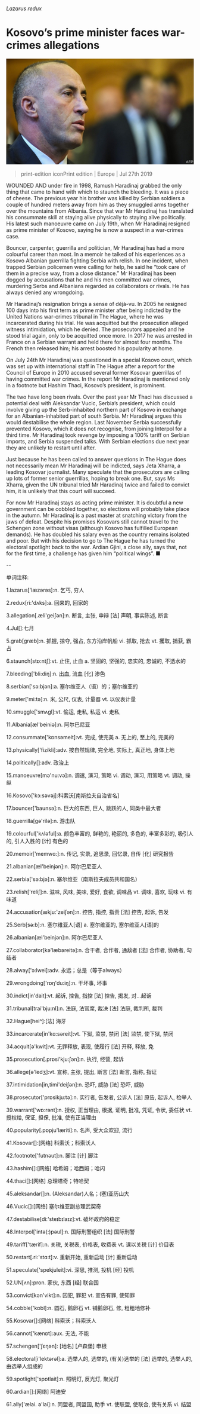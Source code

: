 ###### Lazarus redux

# Kosovo’s prime minister faces war-crimes allegations 

![image](images/20190727_EUP502.jpg) 

> print-edition iconPrint edition | Europe | Jul 27th 2019 

WOUNDED AND under fire in 1998, Ramush Haradinaj grabbed the only thing that came to hand with which to staunch the bleeding. It was a piece of cheese. The previous year his brother was killed by Serbian soldiers a couple of hundred meters away from him as they smuggled arms together over the mountains from Albania. Since that war Mr Haradinaj has translated his consummate skill at staying alive physically to staying alive politically. His latest such manoeuvre came on July 19th, when Mr Haradinaj resigned as prime minister of Kosovo, saying he is now a suspect in a war-crimes case. 

Bouncer, carpenter, guerrilla and politician, Mr Haradinaj has had a more colourful career than most. In a memoir he talked of his experiences as a Kosovo Albanian guerrilla fighting Serbia with relish. In one incident, when trapped Serbian policemen were calling for help, he said he “took care of them in a precise way, from a close distance.” Mr Haradinaj has been dogged by accusations that he and his men committed war crimes, murdering Serbs and Albanians regarded as collaborators or rivals. He has always denied any wrongdoing. 

Mr Haradinaj’s resignation brings a sense of déjà-vu. In 2005 he resigned 100 days into his first term as prime minister after being indicted by the United Nations war-crimes tribunal in The Hague, where he was incarcerated during his trial. He was acquitted but the prosecution alleged witness intimidation, which he denied. The prosecutors appealed and he stood trial again, only to be acquitted once more. In 2017 he was arrested in France on a Serbian warrant and held there for almost four months. The French then released him; his arrest boosted his popularity at home. 

On July 24th Mr Haradinaj was questioned in a special Kosovo court, which was set up with international staff in The Hague after a report for the Council of Europe in 2010 accused several former Kosovar guerrillas of having committed war crimes. In the report Mr Haradinaj is mentioned only in a footnote but Hashim Thaci, Kosovo’s president, is prominent. 

The two have long been rivals. Over the past year Mr Thaci has discussed a potential deal with Aleksandar Vucic, Serbia’s president, which could involve giving up the Serb-inhabited northern part of Kosovo in exchange for an Albanian-inhabited part of south Serbia. Mr Haradinaj argues this would destabilise the whole region. Last November Serbia successfully prevented Kosovo, which it does not recognise, from joining Interpol for a third time. Mr Haradinaj took revenge by imposing a 100% tariff on Serbian imports, and Serbia suspended talks. With Serbian elections due next year they are unlikely to restart until after. 

Just because he has been called to answer questions in The Hague does not necessarily mean Mr Haradinaj will be indicted, says Jeta Xharra, a leading Kosovar journalist. Many speculate that the prosecutors are calling up lots of former senior guerrillas, hoping to break one. But, says Ms Xharra, given the UN tribunal tried Mr Haradinaj twice and failed to convict him, it is unlikely that this court will succeed. 

For now Mr Haradinaj stays as acting prime minister. It is doubtful a new government can be cobbled together, so elections will probably take place in the autumn. Mr Haradinaj is a past master at snatching victory from the jaws of defeat. Despite his promises Kosovars still cannot travel to the Schengen zone without visas (although Kosovo has fulfilled European demands). He has doubled his salary even as the country remains isolated and poor. But with his decision to go to The Hague he has turned the electoral spotlight back to the war. Ardian Gjini, a close ally, says that, not for the first time, a challenge has given him “political wings”. ■ 

-- 

 单词注释:

1.lazarus['læzәrәs]:n. 乞丐, 穷人 

2.redux[ri:'dʌks]:a. 回来的, 回家的 

3.allegation[.æli'geiʃәn]:n. 断言, 主张, 申辩 [法] 声明, 事实陈述, 断言 

4.Jul[]:七月 

5.grab[græb]:n. 抓握, 掠夺, 强占, 东方沿岸帆船 vi. 抓取, 抢去 vt. 攫取, 捕获, 霸占 

6.staunch[stɒ:ntʃ]:vt. 止住, 止血 a. 坚固的, 坚强的, 忠实的, 忠诚的, 不透水的 

7.bleeding['bli:diŋ]:n. 出血, 流血 [化] 渗色 

8.serbian['sә:bjәn]:a. 塞尔维亚人（语）的；塞尔维亚的 

9.meter['mi:tә]:n. 米, 公尺, 仪表, 计量器 vt. 以仪表计量 

10.smuggle['smʌgl]:vt. 偷运, 走私, 私运 vi. 走私 

11.Albania[æl'beiniә]:n. 阿尔巴尼亚 

12.consummate['kɒnsәmeit]:vt. 完成, 使完美 a. 无上的, 至上的, 完美的 

13.physically['fizikli]:adv. 按自然规律, 完全地, 实际上, 真正地, 身体上地 

14.politically[]:adv. 政治上 

15.manoeuvre[mә'nu:vә]:n. 调遣, 演习, 策略 vi. 调动, 演习, 用策略 vt. 调动, 操纵 

16.Kosovo['kɔ:sәvәj]:科索沃[南斯拉夫自治省名] 

17.bouncer['baunsә]:n. 巨大的东西, 巨人, 跳跃的人, 同类中最大者 

18.guerrilla[gә'rilә]:n. 游击队 

19.colourful['kʌlәful]:a. 颜色丰富的, 鲜艳的, 艳丽的, 多色的, 丰富多彩的, 吸引人的, 引人入胜的 [计] 有色的 

20.memoir['memwɑ:]:n. 传记, 实录, 追思录, 回忆录, 自传 [化] 研究报告 

21.albanian[æl'beinjәn]:n. 阿尔巴尼亚人 

22.serbia['sә:bjә]:n. 塞尔维亚（南斯拉夫成员共和国名） 

23.relish['reliʃ]:n. 滋味, 风味, 美味, 爱好, 食欲, 调味品 vt. 调味, 喜欢, 玩味 vi. 有味道 

24.accusation[ækju:'zeiʃәn]:n. 控告, 指控, 指责 [法] 控告, 起诉, 告发 

25.Serb[sә:b]:n. 塞尔维亚人[语] a. 塞尔维亚的, 塞尔维亚人[语]的 

26.albanian[æl'beinjәn]:n. 阿尔巴尼亚人 

27.collaborator[kә'læbәreitә]:n. 合干者, 合作者, 通敌者 [法] 合作者, 协助者, 勾结者 

28.alway['ɔ:lwei]:adv. 永远；总是（等于always） 

29.wrongdoing['rɒŋ'du:iŋ]:n. 干坏事, 坏事 

30.indict[in'dait]:vt. 起诉, 控告, 指控 [法] 控告, 揭发, 对...起诉 

31.tribunal[trai'bju:nl]:n. 法庭, 法官席, 裁决 [法] 法庭, 裁判所, 裁判 

32.Hague[hei^]:[法] 海牙 

33.incarcerate[in'kɑ:sәreit]:vt. 下狱, 监禁, 禁闭 [法] 监禁, 使下狱, 禁闭 

34.acquit[ә'kwit]:vt. 无罪释放, 表现, 使履行 [法] 开释, 释放, 免 

35.prosecution[.prɒsi'kju:ʃәn]:n. 执行, 经营, 起诉 

36.allege[ә'ledʒ]:vt. 宣称, 主张, 提出, 断言 [法] 断言, 指称, 指证 

37.intimidation[in,timi'deiʃәn]:n. 恐吓, 威胁 [法] 恐吓, 威胁 

38.prosecutor['prɒsikju:tә]:n. 实行者, 告发者, 公诉人 [法] 原告, 起诉人, 检举人 

39.warrant['wɒ:rәnt]:n. 授权, 正当理由, 根据, 证明, 批准, 凭证, 令状, 委任状 vt. 授权给, 保证, 担保, 批准, 使有正当理由 

40.popularity[.pɒpju'læriti]:n. 名声, 受大众欢迎, 流行 

41.Kosovar[]:[网络] 科索沃；科索沃人 

42.footnote['futnәut]:n. 脚注 [计] 脚注 

43.hashim[]:[网络] 哈希姆；哈西姆；哈闪 

44.thaci[]:[网络] 总理塔奇；特哈契 

45.aleksandar[]:n. (Aleksandar)人名；(塞)亚历山大 

46.Vucic[]:[网络] 塞尔维亚副总理武契奇 

47.destabilise[di:'steɪbɪlaɪz]:vt. 破坏政府的稳定 

48.Interpol['intә(:)pәul]:n. 国际刑警组织 [法] 国际刑警 

49.tariff['tærif]:n. 关税, 关税表, 价格表, 收费表 vt. 课以关税 [计] 价目表 

50.restart[.ri:'stɑ:t]:v. 重新开始, 重新启动 [计] 重新启动 

51.speculate['spekjuleit]:vi. 深思, 推测, 投机 [经] 投机 

52.UN[ʌn]:pron. 家伙, 东西 [经] 联合国 

53.convict[kәn'vikt]:n. 囚犯, 罪犯 vt. 宣告有罪, 使知罪 

54.cobble['kɒbl]:n. 圆石, 鹅卵石 vt. 铺鹅卵石, 修, 粗粗地修补 

55.Kosovar[]:[网络] 科索沃；科索沃人 

56.cannot['kænɒt]:aux. 无法, 不能 

57.schengen['ʃɛŋən]: [地名] [卢森堡] 申根 

58.electoral[i'lektәrәl]:a. 选举人的, 选举的, (有关)选举的 [法] 选举的, 选举人的, 由选举人组成的 

59.spotlight['spɒtlait]:n. 照明灯, 反光灯, 聚光灯 

60.ardian[]:[网络] 阿迪安 

61.ally['ælai. ә'lai]:n. 同盟者, 同盟国, 助手 vt. 使联盟, 使联合, 使有关系 vi. 结盟 

